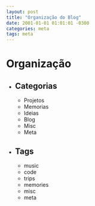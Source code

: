 ```yaml
---
layout: post
title: "Organização do Blog"
date: 2001-01-01 01:01:01 -0300
categories: meta
tags: meta
---
```


# Organização

* ## Categorias
    * Projetos
    * Memorias
    * Ideias
    * Blog
    * Misc
    * Meta


*  ## Tags
   *  music
   *  code
   *  trips
   *  memories
   *  misc
   *  meta

<!-- Codigos Uteis: -->
<!-- <iframe style="border-radius:12px" src="https://open.spotify.com/embed/track/7qEKqBCD2vE5vIBsrUitpD?utm_source=generator&theme=0" width="100%" height="152" frameBorder="0" allowfullscreen="" allow="autoplay; clipboard-write; encrypted-media; fullscreen; picture-in-picture" loading="lazy"></iframe> -->


<!-- ![banana gigante](https://static.ndmais.com.br/2023/02/banana-2-800x798.jpg)
_Meu almoço de hoje._ -->

<!-- <details>
  <summary>Letra:</summary>

  <pre>
</pre>
----
</details>  -->